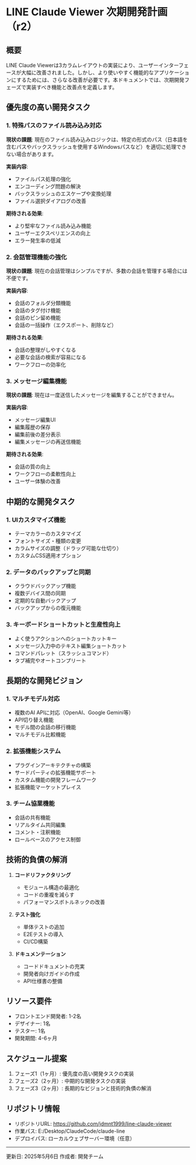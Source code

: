 # LINE Claude Viewer 次期開発計画（r2）

## 概要

LINE Claude Viewerは3カラムレイアウトの実装により、ユーザーインターフェースが大幅に改善されました。しかし、より使いやすく機能的なアプリケーションにするためには、さらなる改善が必要です。本ドキュメントでは、次期開発フェーズで実装すべき機能と改善点を定義します。

## 優先度の高い開発タスク

### 1. 特殊パスのファイル読み込み対応

**現状の課題**:
現在のファイル読み込みロジックは、特定の形式のパス（日本語を含むパスやバックスラッシュを使用するWindowsパスなど）を適切に処理できない場合があります。

**実装内容**:
- ファイルパス処理の強化
- エンコーディング問題の解決
- バックスラッシュのエスケープや変換処理
- ファイル選択ダイアログの改善

**期待される効果**:
- より堅牢なファイル読み込み機能
- ユーザーエクスペリエンスの向上
- エラー発生率の低減

### 2. 会話管理機能の強化

**現状の課題**:
現在の会話管理はシンプルですが、多数の会話を管理する場合には不便です。

**実装内容**:
- 会話のフォルダ分類機能
- 会話のタグ付け機能
- 会話のピン留め機能
- 会話の一括操作（エクスポート、削除など）

**期待される効果**:
- 会話の整理がしやすくなる
- 必要な会話の検索が容易になる
- ワークフローの効率化

### 3. メッセージ編集機能

**現状の課題**:
現在は一度送信したメッセージを編集することができません。

**実装内容**:
- メッセージ編集UI
- 編集履歴の保存
- 編集前後の差分表示
- 編集メッセージの再送信機能

**期待される効果**:
- 会話の質の向上
- ワークフローの柔軟性向上
- ユーザー体験の改善

## 中期的な開発タスク

### 1. UIカスタマイズ機能

- テーマカラーのカスタマイズ
- フォントサイズ・種類の変更
- カラムサイズの調整（ドラッグ可能な仕切り）
- カスタムCSS適用オプション

### 2. データのバックアップと同期

- クラウドバックアップ機能
- 複数デバイス間の同期
- 定期的な自動バックアップ
- バックアップからの復元機能

### 3. キーボードショートカットと生産性向上

- よく使うアクションへのショートカットキー
- メッセージ入力中のテキスト編集ショートカット
- コマンドパレット（スラッシュコマンド）
- タブ補完やオートコンプリート

## 長期的な開発ビジョン

### 1. マルチモデル対応

- 複数のAI APIに対応（OpenAI、Google Gemini等）
- API切り替え機能
- モデル間の会話の移行機能
- マルチモデル比較機能

### 2. 拡張機能システム

- プラグインアーキテクチャの構築
- サードパーティの拡張機能サポート
- カスタム機能の開発フレームワーク
- 拡張機能マーケットプレイス

### 3. チーム協業機能

- 会話の共有機能
- リアルタイム共同編集
- コメント・注釈機能
- ロールベースのアクセス制御

## 技術的負債の解消

1. **コードリファクタリング**
   - モジュール構造の最適化
   - コードの重複を減らす
   - パフォーマンスボトルネックの改善

2. **テスト強化**
   - 単体テストの追加
   - E2Eテストの導入
   - CI/CD構築

3. **ドキュメンテーション**
   - コードドキュメントの充実
   - 開発者向けガイドの作成
   - API仕様書の整備

## リソース要件

- フロントエンド開発者: 1-2名
- デザイナー: 1名
- テスター: 1名
- 開発期間: 4-6ヶ月

## スケジュール提案

1. フェーズ1（1ヶ月）: 優先度の高い開発タスクの実装
2. フェーズ2（2ヶ月）: 中期的な開発タスクの実装
3. フェーズ3（2ヶ月）: 長期的なビジョンと技術的負債の解消

## リポジトリ情報

- リポジトリURL: https://github.com/jdmnt1999/line-claude-viewer
- 作業パス: E:/Desktop/ClaudeCode/claude-line
- デプロイパス: ローカルウェブサーバー環境（任意）

---

更新日: 2025年5月6日
作成者: 開発チーム
